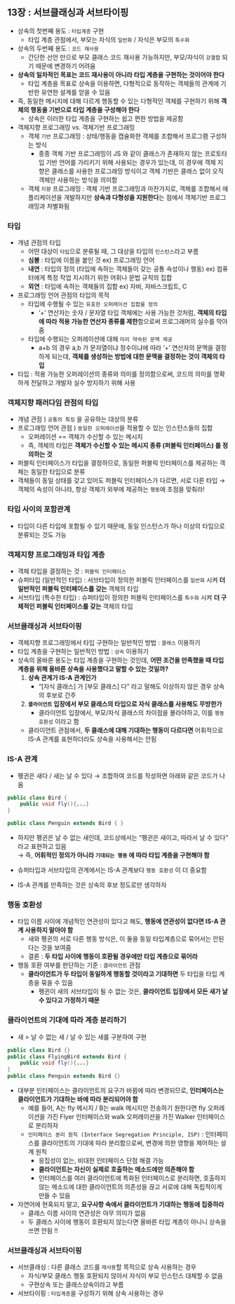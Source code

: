 ## 13장 : 서브클래싱과 서브타이핑

- 상속의 첫번째 용도 : `타입계층` 구현
    - 타입 계층 관점에서, 부모는 자식의 `일반화` / 자식은 부모의 `특수화`
- 상속의 두번째 용도 : `코드 재사용`
    - 간단한 선언 만으로 부모 클래스 코드 재사용 가능하지만, 부모/자식이 `강결합` 되기 때문에 변경하기 어려움
- **상속의 일차적인 목표는 코드 재사용이 아니라 타입 계층을 구현하는 것이어야 한다**
    - 타입 계층을 목표로 상속을 이용하면, 다형적으로 동작하는 객체들의 관계에 기반한 유연한 설계를 얻을 수 있음
- 즉, 동일한 메시지에 대해 다르게 행동할 수 있는 다형적인 객체를 구현하기 위해 **객체의 행동을 기반으로 타입 계층을 구성해야 한다**
    - 상속은 이러한 타입 계층을 구현하는 쉽고 편한 방법을 제공함
- 객체지향 프로그래밍 vs. 객체기반 프로그래밍
    - 객체 `기반` 프로그래밍 : 상태/행동을 캡슐화한 객체를 조합해서 프로그램 구성하는 방식
        - 종종 객체 기반 프로그래밍이 JS 와 같이 클래스가 존재하지 않는 프로토타입 기반 언어를 가리키기 위해 사용되는 경우가 있는데, 이 경우에 객체 지향은 클래스를 사용한 프로그래밍 방식이고 객체 기반은 클래스 없이 오직 객체만 사용하는 방식을 의미함
    - 객체 `지향` 프로그래밍 : 객체 기반 프로그래밍과 마찬가지로, 객체를 조합해서 애플리케이션을 개발하지만 **상속과 다형성을 지원한다**는 점에서 객체기반 프로그래밍과 차별화됨
    

### 타입

- 개념 관점의 타입
    - 어떤 대상이 `타입`으로 분류될 때, 그 대상을 타입의 `인스턴스`라고 부름
    - **심볼** : 타입에 이름을 붙인 것    ex) 프로그래밍 언어
    - **내연** : 타입의 정의 (타입에 속하는 객체들이 갖는 공통 속성이나 행동)     ex) 컴퓨터에게 특정 작업 지시하기 위한 어휘나 문법 규칙의 집합
    - **외연** : 타입에 속하는 객체들의 집합    ex) 자바, 자바스크립트, C
- 프로그래밍 언어 관점의 타입의 목적
    - 타입에 수행될 수 있는 `유효한 오퍼레이션 집합을 정의`
        - ‘+’ 연산자는 숫자 / 문자열 타입 객체에는 사용 가능한 것처럼, **객체의 타입에 따라 적용 가능한 연산자 종류를 제한**함으로써 프로그래머의 실수를 막아줌
    - 타입에 수행되는 오퍼레이션에 대해 `미리 약속된 문맥 제공`
        - a+b 의 경우 a,b 가 문자열이냐 정수이냐에 따라 ‘+’ 연산자의 문맥을 결정하게 되는데, **객체를 생성하는 방법에 대한 문맥을 결정하는 것이 객체의 타입**
- 타입 : 적용 가능한 오퍼레이션의 종류와 의미를 정의함으로써, 코드의 의미를 명확하게 전달하고 개발자 실수 방지하기 위해 사용

### 객체지향 패러다임 관점의 타입

- 개념 관점 ) `공통의 특징` 을 공유하는 대상의 분류
- 프로그래밍 언어 관점 ) `동일한 오퍼레이션`을 적용할 수 있는 인스턴스들의 집합
    - 오퍼레이션 == 객체가 수신할 수 있는 메시지
    - 즉, 객체의 타입은 **객체가 수신할 수 있는 메시지 종류 (퍼블릭 인터페이스) 를 정의하는 것**
- 퍼블릭 인터페이스가 타입을 결정하므로, 동일한 퍼블릭 인터페이스를 제공하는 객체는 동일한 타입으로 분류
- 객체들이 동일 상태를 갖고 있어도 퍼블릭 인터페이스가 다르면, 서로 다른 타입
→ 객체의 속성이 아니라, 항상 객체가 외부에 제공하는 `행동`에 초점을 맞춰라!

### 타입 사이의 포함관계

- 타입이 다른 타입에 포함될 수 있기 때문에, 동일 인스턴스가 하나 이상의 타입으로 분류되는 것도 가능

### 객체지향 프로그래밍과 타입 계층

- 객체 타입을 결정하는 것 : `퍼블릭 인터페이스`
- 슈퍼타입 (일반적인 타입) : 서브타입이 정의한 퍼블릭 인터페이스를 `일반화` 시켜 **더 일반적인 퍼블릭 인터페이스를 갖는** 객체의 타입
- 서브타입 (특수한 타입) : 슈퍼타입이 정의한 퍼블릭 인터페이스를 `특수화` 시켜 **더 구체적인 퍼블릭 인터페이스를 갖는** 객체의 타입

### 서브클래싱과 서브타이핑

- 객체지향 프로그래밍에서 타입 구현하는 일반적인 방법 : `클래스` 이용하기
- 타입 계층을 구현하는 일반적인 방법 : `상속` 이용하기
- 상속의 올바른 용도는 타입 계층을 구현하는 것인데, **어떤 조건을 만족했을 때 타입 계층을 위해 올바른 상속을 사용했다고 말할 수 있는 것일까?**
    1. **상속 관계가 IS-A 관계인가**
        - “[자식 클래스] 가 [부모 클래스] 다” 라고 말해도 이상하지 않은 경우 상속의 후보로 간주
    2. **`클라이언트` 입장에서 부모 클래스의 타입으로 자식 클래스를 사용해도 무방한가**
        - 클라이언트 입장에서, 부모/자식 클래스의 차이점을 몰라야하고, 이를 `행동 호환성` 이라고 함
    - 클라이언트 관점에서, **두 클래스에 대해 기대하는 행동이 다르다면** 어휘적으로 IS-A 관계를 표현하더라도 상속을 사용해서는 안됨

### IS-A 관계

- 펭귄은 새다 / 새는 날 수 있다 → 조합하여 코드를 작성하면 아래와 같은 코드가 나옴

```java
public class Bird {
    public void fly(){...}
}

public class Penguin extends Bird { }
```

- 하지만 펭귄은 날 수 없는 새인데, 코드상에서는 “펭귄은 새이고, 따라서 날 수 있다” 라고 표현하고 있음<br>
→ 즉, **어휘적인 정의가 아니라 `기대되는 행동` 에 따라 타입 계층을 구현해야 함**

- 슈퍼타입과 서브타입의 관계에서는 IS-A 관계보다 `행동 호환성` 이 더 중요함
- IS-A 관계를 만족하는 것은 상속의 후보 정도로만 생각하자

### 행동 호환성

- 타입 이름 사이에 개념적인 연관성이 있다고 해도, **행동에 연관성이 없다면 IS-A 관계 사용하지 말아야 함**
    - 새와 펭귄의 서로 다른 행동 방식은, 이 둘을 동일 타입계층으로 묶어서는 안된다는 것을 보여줌
    - 결론 : **두 타입 사이에 행동이 호환될 경우에만 타입 계층으로 묶어라**
- 행동 호환 여부를 판단하는 기준 : `클라이언트` 관점
    - **클라이언트가 두 타입이 동일하게 행동할 것이라고 기대하면** 두 타입을 타입 계층을 묶을 수 있음
        - 펭귄이 새의 서브타입이 될 수 없는 것은, **클라이언트 입장에서 모든 새가 날 수 있다고 가정하기 때문**

### 클라이언트의 기대에 따라 계층 분리하기

- 새 > 날 수 없는 새 / 날 수 있는 새를 구분하여 구현

```java
public class Bird {}
public class FlyingBird extends Bird {
    public void fly(){...}
}
public class Penguin extends Bird {}
```

- 대부분 인터페이스는 클라이언트의 요구가 바뀜에 따라 변경되므로, **인터페이스는 클라이언트가 기대하는 바에 따라 분리되어야 함**
    - 예를 들어, A는 fly 메시지 / B는 walk 메시지만 전송하기 원한다면 fly 오퍼레이션을 가진 Flyer 인터페이스와 walk 오퍼레이션을 가진 Walker 인터페이스로 분리하자
    - `인터페이스 분리 원칙 (Interface Segregation Principle, ISP)` : 인터페이스를 클라이언트의 기대에 따라 분리함으로써, 변경에 의한 영향을 제어하는 설계 원칙
        - 응집성이 없는, 비대한 인터페이스 단점 해결 가능
        - **클라이언트는 자신이 실제로 호출하는 메소드에만 의존해야 함**
        - 인터페이스를 여러 클라이언트에 특화된 인터페이스로 분리하면, 호출하지 않는 메소드에 대한 클라이언트의 의존성을 끊고 서로에 대해 독립적이게 만들 수 있음
- 자연어에 현혹되지 말고, **요구사항 속에서 클라이언트가 기대하는 행동에 집중하라**
    - 클래스 이름 사이의 연관성은 아무 의미가 없음
    - 두 클래스 사이에 행동이 호환되지 않는다면 올바른 타입 계층이 아니니 상속을 쓰면 안됨 !!

### 서브클래싱과 서브타이핑

- 서브클래싱 : 다른 클래스 코드를 `재사용`할 목적으로 상속 사용하는 경우
    - 자식/부모 클래스 행동 호환되지 않아서 자식이 부모 인스턴스 대체할 수 없음
    - 구현상속 또는 클래스상속이라고 부름
- 서브타이핑 : `타입계층`을 구성하기 위해 상속 사용하는 경우
